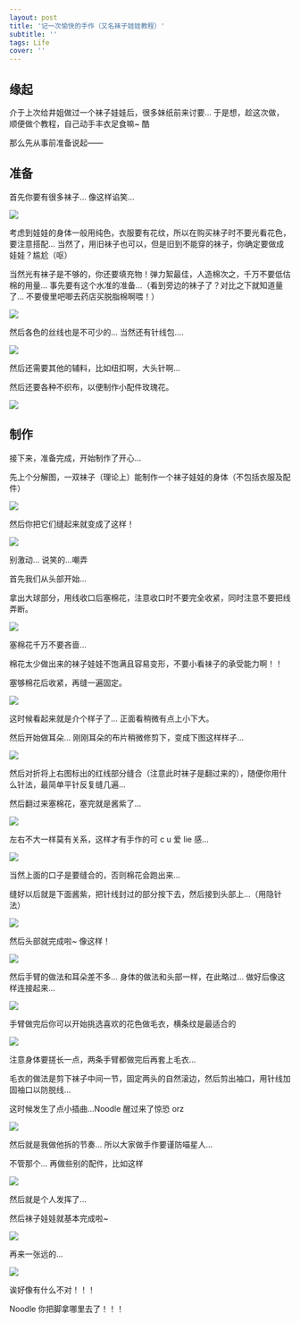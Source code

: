 ```yaml
---
layout: post
title: '记一次愉快的手作（又名袜子娃娃教程）'
subtitle: ''
tags: Life
cover: ''
---
```


## 缘起

介于上次给井姐做过一个袜子娃娃后，很多妹纸前来讨要... 于是想，趁这次做，顺便做个教程，自己动手丰衣足食嘛~ 酷

那么先从事前准备说起——

## 准备

首先你要有很多袜子... 像这样谄笑...

![](/images/socksdoll01.jpg)

考虑到娃娃的身体一般用纯色，衣服要有花纹，所以在购买袜子时不要光看花色，要注意搭配... 当然了，用旧袜子也可以，但是旧到不能穿的袜子，你确定要做成娃娃？尴尬（呕） 

当然光有袜子是不够的，你还要填充物！弹力絮最佳，人造棉次之，千万不要低估棉的用量... 事先要有这个水准的准备...（看到旁边的袜子了？对比之下就知道量了... 不要傻里吧唧去药店买脱脂棉啊喂！）

![](/images/socksdoll02.jpg)

然后各色的丝线也是不可少的... 当然还有针线包....

![](/images/socksdoll03.jpg)

然后还需要其他的辅料，比如纽扣啊，大头针啊...

然后还要各种不织布，以便制作小配件玫瑰花。

![](/images/socksdoll04.jpg)


## 制作

接下来，准备完成，开始制作了开心...

先上个分解图，一双袜子（理论上）能制作一个袜子娃娃的身体（不包括衣服及配件）

![](/images/socksdoll06.jpg)


然后你把它们缝起来就变成了这样！

![](/images/socksdoll07.jpg)


别激动... 说笑的...嘲弄

首先我们从头部开始...

拿出大球部分，用线收口后塞棉花，注意收口时不要完全收紧，同时注意不要把线弄断。

![](/images/socksdoll08.jpg)

塞棉花千万不要吝啬...

棉花太少做出来的袜子娃娃不饱满且容易变形，不要小看袜子的承受能力啊！！

塞够棉花后收紧，再缝一遍固定。

![](/images/socksdoll09.jpg)

这时候看起来就是介个样子了... 正面看稍微有点上小下大。

然后开始做耳朵... 刚刚耳朵的布片稍微修剪下，变成下图这样样子...

![](/images/socksdoll10.jpg)

然后对折将上右图标出的红线部分缝合（注意此时袜子是翻过来的），随便你用什么针法，最简单平针反复缝几遍...

然后翻过来塞棉花，塞完就是酱紫了... 

![](/images/socksdoll11.jpg)

左右不大一样莫有关系，这样才有手作的可 c u 爱 lie 感...

![](/images/socksdoll12.jpg)

当然上面的口子是要缝合的，否则棉花会跑出来...

缝好以后就是下面酱紫，把针线封过的部分按下去，然后接到头部上...（用隐针法）


![](/images/socksdoll13.jpg)

然后头部就完成啦~ 像这样！

![](/images/socksdoll14.jpg)

然后手臂的做法和耳朵差不多... 身体的做法和头部一样，在此略过... 做好后像这样连接起来... 

![](/images/socksdoll15.jpg)

手臂做完后你可以开始挑选喜欢的花色做毛衣，横条纹是最适合的 

![](/images/socksdoll16.jpg)

注意身体要搓长一点，两条手臂都做完后再套上毛衣...

毛衣的做法是剪下袜子中间一节，固定两头的自然滚边，然后剪出袖口，用针线加固袖口以防脱线...


这时候发生了点小插曲...Noodle 醒过来了惊恐 orz   

![](/images/socksdoll17.jpg)

然后就是我做他拆的节奏... 所以大家做手作要谨防喵星人... 

不管那个... 再做些别的配件，比如这样 

![](/images/socksdoll18.jpg)

然后就是个人发挥了... 

然后袜子娃娃就基本完成啦~ 

![](/images/socksdoll19.jpg)

再来一张远的...

![](/images/socksdoll20.jpg)

诶好像有什么不对！！！

Noodle 你把脚拿哪里去了！！！